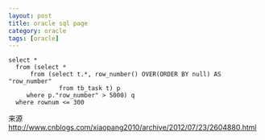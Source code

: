 ```yaml
---
layout: post
title: oracle sql page
category: oracle 
tags: [oracle]
---
```




    select *
      from (select *
          from (select t.*, row_number() OVER(ORDER BY null) AS "row_number"
                  from tb_task t) p
         where p."row_number" > 5000) q
      where rownum <= 300



来源 http://www.cnblogs.com/xiaopang2010/archive/2012/07/23/2604880.html




